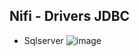 
## Nifi - Drivers JDBC

- Sqlserver
![image](https://user-images.githubusercontent.com/42357180/134785688-433a9745-90e1-4270-a89b-8ab8ad5acc15.png)

